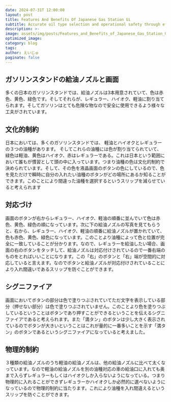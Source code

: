 ```yaml
---
date: 2024-07-31T 12:00:00
layout: post
title: Features And Benefits Of Japanese Gas Station Ui
subtitle: Accurate oil type selection and operational safety through effective color coding and positioning
description: >-
image: assets/img/posts/Features_and_Benefits_of_Japanese_Gas_Station_UI/Features_and_Benefits_of_Japanese_Gas_Station_UI.jpg
optimized_image: 
category: blog
tags: 
author: えいじゅ
paginate: false
---
```


## ガソリンスタンドの給油ノズルと画面

多くの日本のガソリンスタンドでは、給油ノズルは3本用意されていて、色は赤色、黄色、緑色です。そしてそれらが、レギュラー、ハイオク、軽油に割り当てられます。そしてガソリンはとても危険な物なので安全に使用できるよう様々な工夫がされています。

## 文化的制約

日本においては、多くのガソリンスタンドでは、 軽油とハイオクとレギュラーの３つの油種があります。
そしてこれらの油種には色が割り当てられていて、緑色は軽油、黄色はハイオク、赤はレギュラーである。これは日本という範囲において誰もが慣習として頭の中に入っています。つまり油種の色は文化的制約で決められています。そして、その色を液晶画面のボタンの色にしているので、色を見ただけで瞬時に自分の入れたい油種のボタンがどの場所にあるか知ることができます。このことにより間違った油種を選択するというスリップを減らせていると考えられます


## 対応づけ

画面のボタンが右からレギュラー、ハイオク、軽油の順番に並んでいて色は赤色、黄色、緑色の順になっています。次に下の給油ノズルの写真を見てもらうと、右から、レギュラー、ハイオク、軽油の順番に給油ノズルが置かれていて、色も赤色、黄色、緑色になっています。このことより油種によって色と位置が完全に一致していることが分かります。なので、レギュラーを給油したい場合、画面の右のボタンをタッチして、給油ノズルは対応付けされているので一番右端のものをとればいいことになります。この「右」のボタンと「右」端が空間的に対応していると言えます。なのでボタンと給油ノズルが対応付けされていることにより入れ間違いであるスリップを防ぐことができます。

## シグニファイア

画面においてボタンの部分は色で塗りつぶされていてただ文字を表示している部分（押せない部分）は色で塗りつぶされていません。このことより色を塗りつぶしているということはボタンであり押すことができるということを伝えるシグニファイアであると考えられます。また「満タン」のボタンは少し大きく表示されているのでボタンが大きいということはこれが量的に一番多いことを示す「満タン」のボタンであるというシグニファイアになっていると考えました。

## 物理的制約

３種類の給油ノズルのうち軽油の給油ノズルは、他の給油ノズルに比べて太くなっています。なので軽油の給油ノズルを別の油種対応の車の給油口に入れても奥まで入らずレギュラーもしくはハイオクしか入らないようになっている。つまり物理的に入れることができずレギュラーかハイオクしか必然的に選べないようになっているので物理的制約に当たります。これにより油種を入れ間違えるというスリップを防ぐことができます。